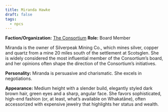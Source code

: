 ```yaml
---
title: Miranda Hawke
draft: false
tags:
  - npcs
---
```

**Faction/Organization:** [The Consortium](the-consortium.md)
**Role:** Board Member

Miranda is the owner of Silverpeak Mining Co., which mines silver, copper and quartz from a mine 20 miles south of the settlement at Scotsglen. She is widely considered the most influential member of the Consortium’s board, and her opinions often shape the direction of the Consortium’s initiatives.

**Personality:** Miranda is persuasive and charismatic. She excels in negotiations.

**Appearance:** Medium height with a slender build, elegantly styled dark brown hair, green eyes and a sharp, angular face. She favors sophisticated, high-end fashion (or, at least, what’s available on Whakatāne), often accessorized with expensive jewelry that highlights her status and wealth.
